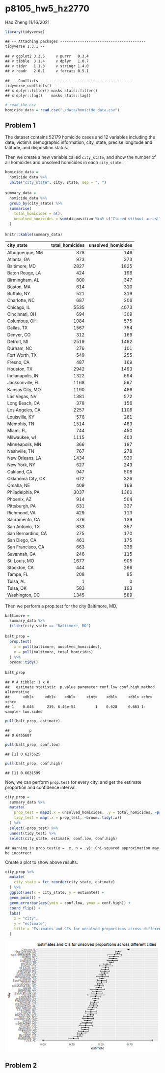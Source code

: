 p8105\_hw5\_hz2770
================
Hao Zheng
11/16/2021

``` r
library(tidyverse)
```

    ## -- Attaching packages --------------------------------------- tidyverse 1.3.1 --

    ## v ggplot2 3.3.5     v purrr   0.3.4
    ## v tibble  3.1.4     v dplyr   1.0.7
    ## v tidyr   1.1.3     v stringr 1.4.0
    ## v readr   2.0.1     v forcats 0.5.1

    ## -- Conflicts ------------------------------------------ tidyverse_conflicts() --
    ## x dplyr::filter() masks stats::filter()
    ## x dplyr::lag()    masks stats::lag()

``` r
# read the csv
homicide_data = read.csv("./data/homicide_data.csv")
```

## Problem 1

The dataset contains 52179 homicide cases and 12 variables including the
date, victim’s demographic information, city, state, precise longitude
and latitude, and disposition status.

Then we create a new variable called `city_state`, and show the number
of all homicides and unsolved homicides in each `city_state`.

``` r
homicide_data = 
  homicide_data %>% 
  unite("city_state", city, state, sep = ", ")

summary_data = 
  homicide_data %>% 
  group_by(city_state) %>% 
  summarise(
    total_homicides = n(),
    unsolved_homicides = sum(disposition %in% c("Closed without arrest", "Open/No arrest"))
  )

knitr::kable(summary_data)
```

| city\_state        | total\_homicides | unsolved\_homicides |
|:-------------------|-----------------:|--------------------:|
| Albuquerque, NM    |              378 |                 146 |
| Atlanta, GA        |              973 |                 373 |
| Baltimore, MD      |             2827 |                1825 |
| Baton Rouge, LA    |              424 |                 196 |
| Birmingham, AL     |              800 |                 347 |
| Boston, MA         |              614 |                 310 |
| Buffalo, NY        |              521 |                 319 |
| Charlotte, NC      |              687 |                 206 |
| Chicago, IL        |             5535 |                4073 |
| Cincinnati, OH     |              694 |                 309 |
| Columbus, OH       |             1084 |                 575 |
| Dallas, TX         |             1567 |                 754 |
| Denver, CO         |              312 |                 169 |
| Detroit, MI        |             2519 |                1482 |
| Durham, NC         |              276 |                 101 |
| Fort Worth, TX     |              549 |                 255 |
| Fresno, CA         |              487 |                 169 |
| Houston, TX        |             2942 |                1493 |
| Indianapolis, IN   |             1322 |                 594 |
| Jacksonville, FL   |             1168 |                 597 |
| Kansas City, MO    |             1190 |                 486 |
| Las Vegas, NV      |             1381 |                 572 |
| Long Beach, CA     |              378 |                 156 |
| Los Angeles, CA    |             2257 |                1106 |
| Louisville, KY     |              576 |                 261 |
| Memphis, TN        |             1514 |                 483 |
| Miami, FL          |              744 |                 450 |
| Milwaukee, wI      |             1115 |                 403 |
| Minneapolis, MN    |              366 |                 187 |
| Nashville, TN      |              767 |                 278 |
| New Orleans, LA    |             1434 |                 930 |
| New York, NY       |              627 |                 243 |
| Oakland, CA        |              947 |                 508 |
| Oklahoma City, OK  |              672 |                 326 |
| Omaha, NE          |              409 |                 169 |
| Philadelphia, PA   |             3037 |                1360 |
| Phoenix, AZ        |              914 |                 504 |
| Pittsburgh, PA     |              631 |                 337 |
| Richmond, VA       |              429 |                 113 |
| Sacramento, CA     |              376 |                 139 |
| San Antonio, TX    |              833 |                 357 |
| San Bernardino, CA |              275 |                 170 |
| San Diego, CA      |              461 |                 175 |
| San Francisco, CA  |              663 |                 336 |
| Savannah, GA       |              246 |                 115 |
| St. Louis, MO      |             1677 |                 905 |
| Stockton, CA       |              444 |                 266 |
| Tampa, FL          |              208 |                  95 |
| Tulsa, AL          |                1 |                   0 |
| Tulsa, OK          |              583 |                 193 |
| Washington, DC     |             1345 |                 589 |

Then we perform a prop.test for the city Baltimore, MD,

``` r
baltimore =
  summary_data %>% 
  filter(city_state == "Baltimore, MD")

balt_prop =
  prop.test(
    x = pull(baltimore, unsolved_homicides),
    n = pull(baltimore, total_homicides)
  ) %>% 
  broom::tidy()

balt_prop
```

    ## # A tibble: 1 x 8
    ##   estimate statistic  p.value parameter conf.low conf.high method    alternative
    ##      <dbl>     <dbl>    <dbl>     <int>    <dbl>     <dbl> <chr>     <chr>      
    ## 1    0.646      239. 6.46e-54         1    0.628     0.663 1-sample~ two.sided

``` r
pull(balt_prop, estimate)
```

    ##         p 
    ## 0.6455607

``` r
pull(balt_prop, conf.low)
```

    ## [1] 0.6275625

``` r
pull(balt_prop, conf.high)
```

    ## [1] 0.6631599

Now, we can perform `prop.test` for every city, and get the estimate
proportion and confidence interval.

``` r
city_prop = 
  summary_data %>% 
  mutate(
    prop_test = map2(.x = unsolved_homicides, .y = total_homicides, ~prop.test(x = .x, n = .y)),
    tidy_test = map(.x = prop_test, ~broom::tidy(.x))
  ) %>% 
  select(-prop_test) %>% 
  unnest(tidy_test) %>% 
  select(city_state, estimate, conf.low, conf.high)
```

    ## Warning in prop.test(x = .x, n = .y): Chi-squared approximation may be incorrect

Create a plot to show above results.

``` r
city_prop %>% 
  mutate(
    city_state = fct_reorder(city_state, estimate)
  ) %>% 
  ggplot(aes(x = city_state, y = estimate)) +
  geom_point() +
  geom_errorbar(aes(ymin = conf.low, ymax = conf.high)) +
  coord_flip() +
  labs(
    x = "city",
    y = "estimate",
    title = "Estimates and CIs for unsolved proportions across different cities"
  )
```

![](p8105_hw5_hz2770_files/figure-gfm/unnamed-chunk-5-1.png)<!-- -->

## Problem 2
